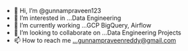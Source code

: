 - 👋 Hi, I’m @gunnampraveen123
- 👀 I’m interested in ...Data Engineering
- 🌱 I’m currently working ...GCP BigQuery, Airflow 
- 💞️ I’m looking to collaborate on ...Data Engineering Projects
- 📫 How to reach me ...gunnampraveenreddy@gmail.com

<!---
gunnampraveen123/gunnampraveen123 is a ✨ special ✨ repository because its `README.md` (this file) appears on your GitHub profile.
You can click the Preview link to take a look at your changes.
--->
